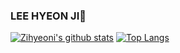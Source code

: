### LEE HYEON JI👋

<!--
**Zihyeoni/Zihyeoni** is a ✨ _special_ ✨ repository because its `README.md` (this file) appears on your GitHub profile.

Here are some ideas to get you started:

- 🔭 I’m currently working on ...
- 🌱 I’m currently learning ...
- 👯 I’m looking to collaborate on ...
- 🤔 I’m looking for help with ...
- 💬 Ask me about ...
- 📫 How to reach me: ...
- 😄 Pronouns: ...
- ⚡ Fun fact: ...
-->

[![Zihyeoni's github stats](https://github-readme-stats.vercel.app/api?username=Zihyeoni&show_icons=true&theme=dracula)](https://github.com/Zihyeoni)
[![Top Langs](https://github-readme-stats.vercel.app/api/top-langs/?username=Zihyeoni&layout=compact)](https://github.com/Zihyeoni)
